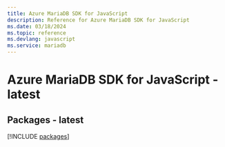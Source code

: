```yaml
---
title: Azure MariaDB SDK for JavaScript
description: Reference for Azure MariaDB SDK for JavaScript
ms.date: 03/18/2024
ms.topic: reference
ms.devlang: javascript
ms.service: mariadb
---
```

# Azure MariaDB SDK for JavaScript - latest
## Packages - latest
[!INCLUDE [packages](mariadb-index.md)]